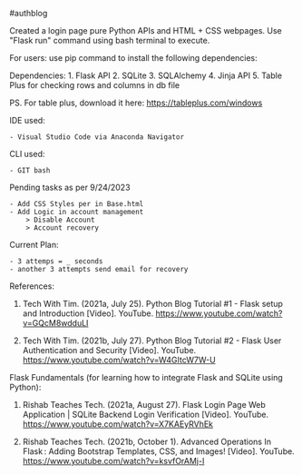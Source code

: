 #authblog

Created a login page pure Python APIs and HTML + CSS webpages. 
Use "Flask run" command using bash terminal to execute.

For users: use pip command to install the following dependencies:

Dependencies:
    1. Flask API
    2. SQLite
    3. SQLAlchemy
    4. Jinja API
    5. Table Plus for checking rows and columns in db file

PS. For table plus, download it here: https://tableplus.com/windows

IDE used:

    - Visual Studio Code via Anaconda Navigator

CLI used:

    - GIT bash

Pending tasks as per 9/24/2023

    - Add CSS Styles per in Base.html
    - Add Logic in account management
        > Disable Account
        > Account recovery

Current Plan:

    - 3 attemps = _ seconds
    - another 3 attempts send email for recovery
    
References: 

1. Tech With Tim. (2021a, July 25). Python Blog Tutorial #1 - Flask setup and Introduction [Video]. YouTube. https://www.youtube.com/watch?v=GQcM8wdduLI 

2. Tech With Tim. (2021b, July 27). Python Blog Tutorial #2 - Flask User Authentication and Security [Video]. YouTube. https://www.youtube.com/watch?v=W4GItcW7W-U


Flask Fundamentals (for learning how to integrate Flask and SQLite using Python): 

1. Rishab Teaches Tech. (2021a, August 27). Flask Login Page Web Application | SQLite Backend Login Verification [Video]. YouTube. https://www.youtube.com/watch?v=X7KAEyRVhEk 

2. Rishab Teaches Tech. (2021b, October 1). Advanced Operations In Flask : Adding Bootstrap Templates, CSS, and Images! [Video]. YouTube. https://www.youtube.com/watch?v=ksvfOrAMj-I
